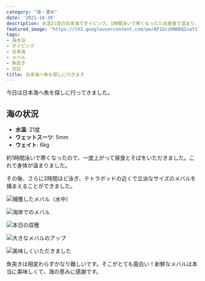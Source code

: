 ```yaml
---
category: "海・潜水"
date: '2021-10-30'
description: 水温21度の日本海でダイビング。1時間泳いで寒くなったため昼食で温まり、その後メバルを捕獲しました。
featured_image: "https://lh3.googleusercontent.com/pw/AP1GczON0DQInaTiT6hkmLUXtk2VRKcbDuKh-S74upU9zgZTyOS1ryeuq5Af3cU2mGtSEbriAuibTlL_upiaPQHswgYCF5hZdWKjtIS6QKWgQiMkPji43qbBLMx2HukOPf0UtkpXbR-23doGHCq2WEpF7dCLNg=s1000-no-gm?authuser=0"
tags:
- 海水浴
- ダイビング
- 日本海
- メバル
- 魚突き
- 日記
title: 日本海へ魚を探しに行きます
---
```



今日は日本海へ魚を探しに行ってきました。

## 海の状況
- **水温**: 21度
- **ウェットスーツ**: 5mm
- **ウェイト**: 6kg

約1時間泳いで寒くなったので、一度上がって昼食とそばをいただきました。これで身体が温まりました。

その後、さらに2時間ほど泳ぎ、テトラポッドの近くで立派なサイズのメバルを捕まえることができました。

![捕獲したメバル（水中）](https://lh3.googleusercontent.com/pw/AP1GczOd0BfI2vSJ5NqhOJsrOTRKzIX9RN5w-pZ1RJk6tDsNVWvbSzlZDN_6sanooRw_8g7I6ylW_ZlgCAvpDtAsIrGBotl9A1qkko30Yltp5bL8CnF1dz-yt4De2zYQfwOSWw-aJlyqKE_4pb-v1RlpK2ygbA=s1000-no-gm?authuser=0)

![海岸でのメバル](https://lh3.googleusercontent.com/pw/AP1GczON0DQInaTiT6hkmLUXtk2VRKcbDuKh-S74upU9zgZTyOS1ryeuq5Af3cU2mGtSEbriAuibTlL_upiaPQHswgYCF5hZdWKjtIS6QKWgQiMkPji43qbBLMx2HukOPf0UtkpXbR-23doGHCq2WEpF7dCLNg=s1000-no-gm?authuser=0)

![本日の収穫](https://lh3.googleusercontent.com/pw/AP1GczM1Qo65jK6NSOZRnQmgCa713-OGUPFVYaRc5RtGP4RYKkvinKdeAqrt_UoOT2PrhPYKl3RXz4e9_Pq4pMhNjYLzsN4hSAJD2KBEn04GZCTk5lauO1aK3RjJbXcLatdqlKVzrYNuwRsvqWZ7PwhkTLfHIw=s1000-no-gm?authuser=0)

![大きなメバルのアップ](https://lh3.googleusercontent.com/pw/AP1GczO6O_dkwawQOtrpjX3dRLYmleNujq-JO6jx6M0Qq9SI5KFKXSaqYAW6vHjLel4PFD9zB0Syn49-Z_uHk5WdbWbw7MY0t-ADP4KvofQ9iDISNJZxF_MV0aNALpTMgOpB3fYbALPcD4TPhEyL7P-ULdoNrQ=s1000-no-gm?authuser=0)

![美味しくいただきました](https://lh3.googleusercontent.com/pw/AP1GczPAljRRHctTQjcabMh5Worx0bIa2y9wTH6Hg5AQEmoG7KYiGhihIWKYhU9KxVZdEiylD1K3ulAeHotor-DDw-dW_9mmofLtoiT_OTxpvIpH2FAj38A98izNIpmdF432TUk0qNGtupSzcovwwoCDsPZmBA=s1000-no-gm?authuser=0)

魚突きは相変わらずかなり難しいです。そこがとても面白い！新鮮なメバルは本当に美味しくて、海の恵みに感謝です。
